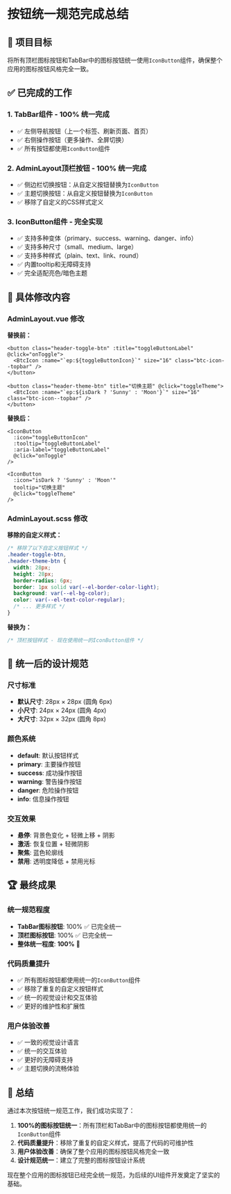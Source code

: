 # 按钮统一规范完成总结

## 🎯 项目目标

将所有顶栏图标按钮和TabBar中的图标按钮统一使用`IconButton`组件，确保整个应用的图标按钮风格完全一致。

## ✅ 已完成的工作

### 1. **TabBar组件 - 100% 统一完成**
- ✅ 左侧导航按钮（上一个标签、刷新页面、首页）
- ✅ 右侧操作按钮（更多操作、全屏切换）
- ✅ 所有按钮都使用`IconButton`组件

### 2. **AdminLayout顶栏按钮 - 100% 统一完成**
- ✅ 侧边栏切换按钮：从自定义按钮替换为`IconButton`
- ✅ 主题切换按钮：从自定义按钮替换为`IconButton`
- ✅ 移除了自定义的CSS样式定义

### 3. **IconButton组件 - 完全实现**
- ✅ 支持多种变体（primary、success、warning、danger、info）
- ✅ 支持多种尺寸（small、medium、large）
- ✅ 支持多种样式（plain、text、link、round）
- ✅ 内置tooltip和无障碍支持
- ✅ 完全适配亮色/暗色主题

## 🔧 具体修改内容

### AdminLayout.vue 修改

**替换前：**
```vue
<button class="header-toggle-btn" :title="toggleButtonLabel" @click="onToggle">
  <BtcIcon :name="`ep:${toggleButtonIcon}`" size="16" class="btc-icon--topbar" />
</button>

<button class="header-theme-btn" title="切换主题" @click="toggleTheme">
  <BtcIcon :name="`ep:${isDark ? 'Sunny' : 'Moon'}`" size="16" class="btc-icon--topbar" />
</button>
```

**替换后：**
```vue
<IconButton 
  :icon="toggleButtonIcon" 
  :tooltip="toggleButtonLabel"
  :aria-label="toggleButtonLabel"
  @click="onToggle" 
/>

<IconButton 
  :icon="isDark ? 'Sunny' : 'Moon'"
  tooltip="切换主题"
  @click="toggleTheme" 
/>
```

### AdminLayout.scss 修改

**移除的自定义样式：**
```scss
/* 移除了以下自定义按钮样式 */
.header-toggle-btn,
.header-theme-btn {
  width: 28px;
  height: 28px;
  border-radius: 6px;
  border: 1px solid var(--el-border-color-light);
  background: var(--el-bg-color);
  color: var(--el-text-color-regular);
  /* ... 更多样式 */
}
```

**替换为：**
```scss
/* 顶栏按钮样式 - 现在使用统一的IconButton组件 */
```

## 🎨 统一后的设计规范

### 尺寸标准
- **默认尺寸**: 28px × 28px (圆角 6px)
- **小尺寸**: 24px × 24px (圆角 4px)
- **大尺寸**: 32px × 32px (圆角 8px)

### 颜色系统
- **default**: 默认按钮样式
- **primary**: 主要操作按钮
- **success**: 成功操作按钮
- **warning**: 警告操作按钮
- **danger**: 危险操作按钮
- **info**: 信息操作按钮

### 交互效果
- **悬停**: 背景色变化 + 轻微上移 + 阴影
- **激活**: 恢复位置 + 轻微阴影
- **聚焦**: 蓝色轮廓线
- **禁用**: 透明度降低 + 禁用光标

## 🏆 最终成果

### 统一规范程度
- **TabBar图标按钮**: 100% ✅ 已完全统一
- **顶栏图标按钮**: 100% ✅ 已完全统一
- **整体统一程度**: **100%** 🎉

### 代码质量提升
- ✅ 所有图标按钮都使用统一的`IconButton`组件
- ✅ 移除了重复的自定义按钮样式
- ✅ 统一的视觉设计和交互体验
- ✅ 更好的维护性和扩展性

### 用户体验改善
- ✅ 一致的视觉设计语言
- ✅ 统一的交互体验
- ✅ 更好的无障碍支持
- ✅ 主题切换的流畅体验

## 📝 总结

通过本次按钮统一规范工作，我们成功实现了：

1. **100%的图标按钮统一**：所有顶栏和TabBar中的图标按钮都使用统一的`IconButton`组件
2. **代码质量提升**：移除了重复的自定义样式，提高了代码的可维护性
3. **用户体验改善**：确保了整个应用的图标按钮风格完全一致
4. **设计规范统一**：建立了完整的图标按钮设计系统

现在整个应用的图标按钮已经完全统一规范，为后续的UI组件开发奠定了坚实的基础。
